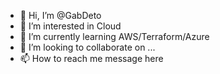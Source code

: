 - 👋 Hi, I’m @GabDeto
- 👀 I’m interested in Cloud
- 🌱 I’m currently learning AWS/Terraform/Azure
- 💞️ I’m looking to collaborate on ...
- 📫 How to reach me message here

<!---
GabDeto/GabDeto is a ✨ special ✨ repository because its `README.md` (this file) appears on your GitHub profile.
You can click the Preview link to take a look at your changes.
--->
